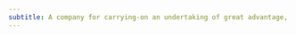 ```yaml
---
subtitle: A company for carrying-on an undertaking of great advantage, but nobody to know what it is
---
```

